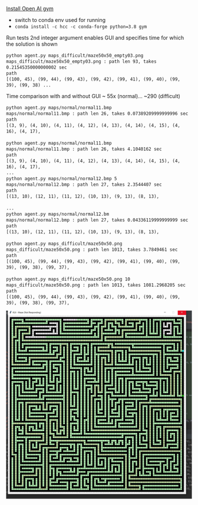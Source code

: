 [Install Open AI gym](https://stackoverflow.com/questions/58224472/how-to-conda-install-openai-gym-on-linux-package-conflicts) 

* switch to conda env used for running
* `conda install -c hcc -c conda-forge python=3.8 gym`

Run tests
 2nd integer argument enables GUI and specifies time for which the solution is shown
 
 ```shell script
python agent.py maps_difficult/maze50x50_empty03.png
maps_difficult/maze50x50_empty03.png : path len 93, takes 0.21545350000000002 sec
path
[(100, 45), (99, 44), (99, 43), (99, 42), (99, 41), (99, 40), (99, 39), (99, 38) ...
```

Time comparison with and without GUI ~ 55x (normal)... ~290 (difficult)

```text
python agent.py maps/normal/normal11.bmp
maps/normal/normal11.bmp : path len 26, takes 0.07389209999999996 sec
path
[(3, 9), (4, 10), (4, 11), (4, 12), (4, 13), (4, 14), (4, 15), (4, 16), (4, 17),

python agent.py maps/normal/normal11.bmp
maps/normal/normal11.bmp : path len 26, takes 4.1040162 sec
path
[(3, 9), (4, 10), (4, 11), (4, 12), (4, 13), (4, 14), (4, 15), (4, 16), (4, 17),
...
python agent.py maps/normal/normal12.bmp 5
maps/normal/normal12.bmp : path len 27, takes 2.3544407 sec
path
[(13, 10), (12, 11), (11, 12), (10, 13), (9, 13), (8, 13),

...
python agent.py maps/normal/normal12.bm
maps/normal/normal12.bmp : path len 27, takes 0.04336119999999999 sec
path
[(13, 10), (12, 11), (11, 12), (10, 13), (9, 13), (8, 13),

python agent.py maps_difficult/maze50x50.png
maps_difficult/maze50x50.png : path len 1013, takes 3.7849461 sec
path
[(100, 45), (99, 44), (99, 43), (99, 42), (99, 41), (99, 40), (99, 39), (99, 38), (99, 37),

python agent.py maps_difficult/maze50x50.png 10
maps_difficult/maze50x50.png : path len 1013, takes 1081.2968205 sec
path
[(100, 45), (99, 44), (99, 43), (99, 42), (99, 41), (99, 40), (99, 39), (99, 38), (99, 37),
```
![50x50](maze50x50.jpg) 
